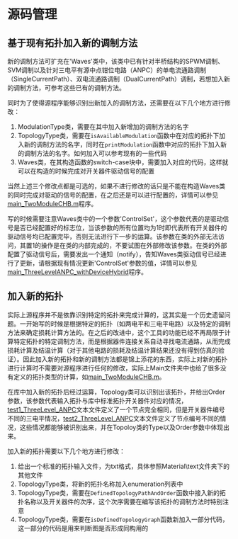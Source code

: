 # 源码管理

## 基于现有拓扑加入新的调制方法

新的调制方法可扩充在'Waves'类中，该类中已有针对半桥结构的SPWM调制、SVM调制以及针对三电平有源中点钳位电路（ANPC）的单电流通路调制（SingleCurrentPath）、双电流通路调制（DualCurrentPath）调制，若想加入新的调制方法，可参考这些已有的调制方法。

同时为了使得源程序能够识别出新加入的调制方法，还需要在以下几个地方进行修改：

1. ModulationType类，需要在其中加入新增加的调制方法的名字
2. TopologyType类，需要在`isAvailableModulation`函数中在对应的拓扑下加入新的调制方法的名字，同时在`printModulation`函数中对应的拓扑下加入新的调制方法的名字。如何加入可以参考现有的一些代码
3. Waves类，在其构造函数的switch-case块中，需要加入对应的代码，这样就可以在构造的时候完成对开关器件驱动信号的配置

当然上述三个修改点都是可选的，如果不进行修改的话只是不能在构造Waves类的同时完成对驱动的信号的配置，在之后还是可以进行配置的，详情可以参见[main_TwoModuleCHB.m](..\Main\main_TwoModuleCHB.m)程序。

写的时候需要注意Waves类中的一个参数'ControlSet'，这个参数代表的是驱动信号是否已经配置好的标志位，当该参数的所有位置均为1时即代表所有开关器件的驱动信号均已配置完毕，否则无法进行下一步的运算。该参数在类的外部无法访问，其置1的操作是在类的内部完成的，不要试图在外部修改该参数。在类的外部配置了驱动信号后，需要发出一个通知（notify），告知Waves类驱动信号已经进行了更新，请根据现有情况更新'ControlSet'参数的值，详情可以参见[main_ThreeLevelANPC_withDeviceHybrid](..\Main\main_ThreeLevelANPC_withDeviceHybrid.m)程序。

## 加入新的拓扑

实际上源程序并不是依靠识别特定的拓扑来完成计算的，这其实是一个历史遗留问题。一开始写的时候是根据特定的拓扑（如两电平和三电平电路）以及特定的调制方法来确定损耗计算方法的。在之后的改进中，这个工具的功能已经不再局限于计算特定拓扑的特定调制方法，而是根据器件连接关系自动寻找电流通路，从而完成损耗计算及结温计算（对于其他电路的损耗及结温计算结果还没有得到仿真的验证）。因此加入新的拓扑和新的调制方法都是锦上添花的东西，实际上对新的拓扑进行计算时不需要对源程序进行任何的修改，实际上Main文件夹中也给了很多没有定义的拓扑类型的计算，如[main_TwoModuleCHB.m](..\Main\main_TwoModuleCHB.m)。

在库中加入新的拓扑后经过运算，Topology类可以识别出该拓扑，并给出Order参数，该参数代表输入拓扑与库中标准拓扑开关器件对应的情况，[test1_ThreeLevel_ANPC](..\material\text\test1_ThreeLevel_ANPC.txt)文本文件定义了一个节点完全相同，但是开关器件编号不同的三电平情况，[test2_ThreeLevel_ANPC](..\material\text\test2_ThreeLevel_ANPC.txt)文本文件定义了节点编号不同的情况，这些情况都能够被识别出来，并在Topoloy类的Type以及Order参数中体现出来。

加入新的拓扑需要以下几个地方进行修改：

1. 给出一个标准的拓扑输入文件，为txt格式，具体参照Material\text文件夹下的其他文件
2. TopologyType类，将新的拓扑名称加入enumeration列表中
3. TopologyType类，需要在`DefinedTopologyPathAndOrder`函数中接入新的拓扑名称以及开关器件的次序，这个次序需要在编写该拓扑的调制方法时特别注意
4. TopologyType类，需要在`isDefinedTopologyGraph`函数新加入一部分代码，这一部分的代码是用来判断图是否形成同构用的



